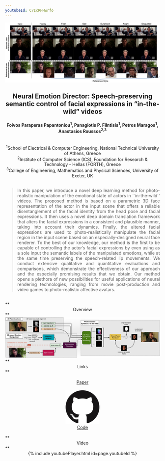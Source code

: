 ```yaml
---
youtubeId: C7IcRHHwrfo
---
```


<img src="imgs/teaser.png" alt="teaser" width="1000"/>


## <center>Neural Emotion Director: Speech-preserving semantic control of facial expressions in “in-the-wild” videos</center>
#### <center>Foivos Paraperas Papantoniou<sup>1</sup>, Panagiotis P. Filntisis<sup>1</sup>, Petros Maragos<sup>1</sup>, Anastasios Roussos<sup>2,3</sup></center>
<br>
<center>
<sup>1</sup>School of Electrical & Computer Engineering, National Technical University of Athens, Greece<br>
<sup>2</sup>Institute of Computer Science (ICS), Foundation for Research & Technology - Hellas (FORTH), Greece<br>
<sup>3</sup>College of Engineering, Mathematics and Physical Sciences, University of Exeter, UK<br>
</center>
<br>

<blockquote>
<p style='text-align: justify;'>
In this paper, we introduce a novel deep learning method for photo-realistic manipulation of the emotional state of actors in ``in-the-wild'' videos. The proposed method is based on a parametric 3D face representation of the actor in the input scene that offers a reliable disentanglement of the facial identity from the head pose and facial expressions. It then uses a novel deep domain translation framework that alters the facial expressions in a consistent and plausible manner, taking into account their dynamics. Finally, the altered facial expressions are used to photo-realistically manipulate the facial region in the input scene based on an especially-designed neural face renderer. To the best of our knowledge, our method is the first to be capable of controlling the actor’s facial expressions by even using as a sole input the semantic labels of the manipulated emotions, while at the same time preserving the speech-related lip movements. We conduct extensive qualitative and quantitative evaluations and comparisons, which demonstrate the effectiveness of our approach and the especially promising results that we obtain. Our method opens a plethora of new possibilities for useful applications of neural rendering technologies, ranging from movie post-production and video games to photo-realistic affective avatars.
</p>
</blockquote>
 
<br>
**<center>Overview</center>**
<img src="imgs/pipeline.jpg" alt="pipeline" width="1000"/>

<br>
**<center>Links</center>**
<center>
<br>
<a href="github_link">Paper</a>
<br><br>
<a href="https://github.com/foivospar/NED"><img style="height:110px;" src="imgs/GitHub-Mark-120px-plus.png" /></a>
<br>
<a href="https://github.com/foivospar/NED">Code</a>
</center>

<br>
**<center>Video</center>**
<center>
{% include youtubePlayer.html id=page.youtubeId %}
</center>
